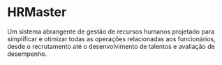 # HRMaster
 Um sistema abrangente de gestão de recursos humanos projetado para simplificar e otimizar todas as operações relacionadas aos funcionários, desde o recrutamento até o desenvolvimento de talentos e avaliação de desempenho.
